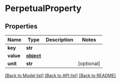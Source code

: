 # PerpetualProperty

## Properties
Name | Type | Description | Notes
------------ | ------------- | ------------- | -------------
**key** | **str** |  | 
**value** | [**object**](.md) |  | 
**unit** | **str** |  | [optional] 

[[Back to Model list]](../README.md#documentation-for-models) [[Back to API list]](../README.md#documentation-for-api-endpoints) [[Back to README]](../README.md)


